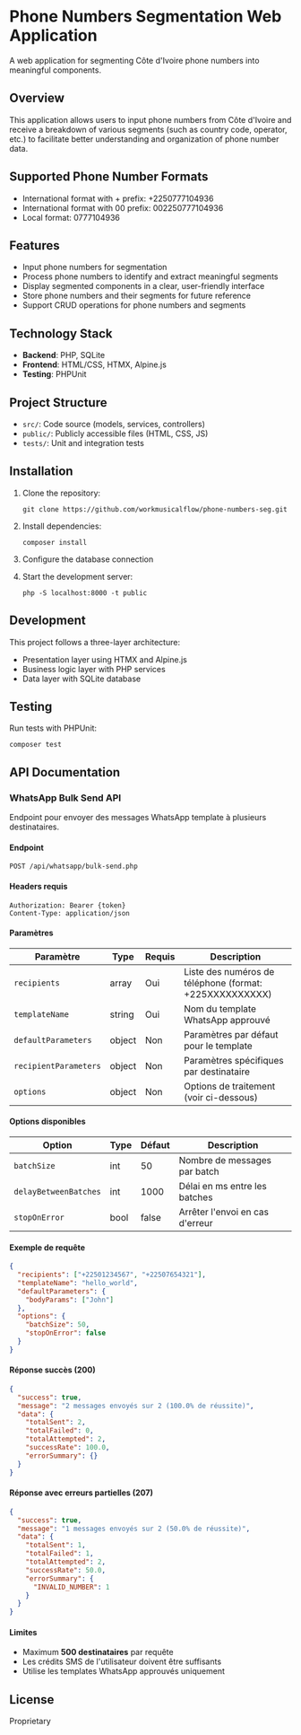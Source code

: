 # Phone Numbers Segmentation Web Application

A web application for segmenting Côte d'Ivoire phone numbers into meaningful components.

## Overview

This application allows users to input phone numbers from Côte d'Ivoire and receive a breakdown of various segments (such as country code, operator, etc.) to facilitate better understanding and organization of phone number data.

## Supported Phone Number Formats

- International format with + prefix: +2250777104936
- International format with 00 prefix: 002250777104936
- Local format: 0777104936

## Features

- Input phone numbers for segmentation
- Process phone numbers to identify and extract meaningful segments
- Display segmented components in a clear, user-friendly interface
- Store phone numbers and their segments for future reference
- Support CRUD operations for phone numbers and segments

## Technology Stack

- **Backend**: PHP, SQLite
- **Frontend**: HTML/CSS, HTMX, Alpine.js
- **Testing**: PHPUnit

## Project Structure

- `src/`: Code source (models, services, controllers)
- `public/`: Publicly accessible files (HTML, CSS, JS)
- `tests/`: Unit and integration tests

## Installation

1. Clone the repository:

   ```
   git clone https://github.com/workmusicalflow/phone-numbers-seg.git
   ```

2. Install dependencies:

   ```
   composer install
   ```

3. Configure the database connection

4. Start the development server:
   ```
   php -S localhost:8000 -t public
   ```

## Development

This project follows a three-layer architecture:

- Presentation layer using HTMX and Alpine.js
- Business logic layer with PHP services
- Data layer with SQLite database

## Testing

Run tests with PHPUnit:

```
composer test
```

## API Documentation

### WhatsApp Bulk Send API

Endpoint pour envoyer des messages WhatsApp template à plusieurs destinataires.

#### Endpoint
```
POST /api/whatsapp/bulk-send.php
```

#### Headers requis
```
Authorization: Bearer {token}
Content-Type: application/json
```

#### Paramètres

| Paramètre | Type | Requis | Description |
|-----------|------|--------|-------------|
| `recipients` | array | Oui | Liste des numéros de téléphone (format: +225XXXXXXXXXX) |
| `templateName` | string | Oui | Nom du template WhatsApp approuvé |
| `defaultParameters` | object | Non | Paramètres par défaut pour le template |
| `recipientParameters` | object | Non | Paramètres spécifiques par destinataire |
| `options` | object | Non | Options de traitement (voir ci-dessous) |

#### Options disponibles

| Option | Type | Défaut | Description |
|--------|------|---------|-------------|
| `batchSize` | int | 50 | Nombre de messages par batch |
| `delayBetweenBatches` | int | 1000 | Délai en ms entre les batches |
| `stopOnError` | bool | false | Arrêter l'envoi en cas d'erreur |

#### Exemple de requête

```json
{
  "recipients": ["+22501234567", "+22507654321"],
  "templateName": "hello_world",
  "defaultParameters": {
    "bodyParams": ["John"]
  },
  "options": {
    "batchSize": 50,
    "stopOnError": false
  }
}
```

#### Réponse succès (200)

```json
{
  "success": true,
  "message": "2 messages envoyés sur 2 (100.0% de réussite)",
  "data": {
    "totalSent": 2,
    "totalFailed": 0,
    "totalAttempted": 2,
    "successRate": 100.0,
    "errorSummary": {}
  }
}
```

#### Réponse avec erreurs partielles (207)

```json
{
  "success": true,
  "message": "1 messages envoyés sur 2 (50.0% de réussite)",
  "data": {
    "totalSent": 1,
    "totalFailed": 1,
    "totalAttempted": 2,
    "successRate": 50.0,
    "errorSummary": {
      "INVALID_NUMBER": 1
    }
  }
}
```

#### Limites

- Maximum **500 destinataires** par requête
- Les crédits SMS de l'utilisateur doivent être suffisants
- Utilise les templates WhatsApp approuvés uniquement

## License

Proprietary
